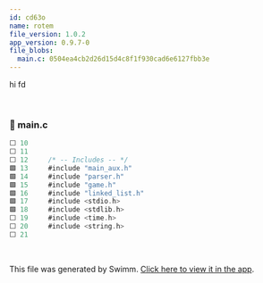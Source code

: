 ```yaml
---
id: cd63o
name: rotem
file_version: 1.0.2
app_version: 0.9.7-0
file_blobs:
  main.c: 0504ea4cb2d26d15d4c8f1f930cad6e6127fbb3e
---
```


hi fd

<br/>



<!-- NOTE-swimm-snippet: the lines below link your snippet to Swimm -->
### 📄 main.c
```c
⬜ 10     
⬜ 11     
⬜ 12     /* -- Includes -- */
🟩 13     #include "main_aux.h"
🟩 14     #include "parser.h"
🟩 15     #include "game.h"
🟩 16     #include "linked_list.h"
🟩 17     #include <stdio.h>
🟩 18     #include <stdlib.h>
⬜ 19     #include <time.h>
⬜ 20     #include <string.h>
⬜ 21     
```

<br/>

This file was generated by Swimm. [Click here to view it in the app](https://swimm-web-app--pr-zrmvrv2p.web.app/repos/Z2l0aHViJTNBJTNBdGVzdGFwMTklM0ElM0Fyb3RlbWJhcjM=/docs/cd63o).